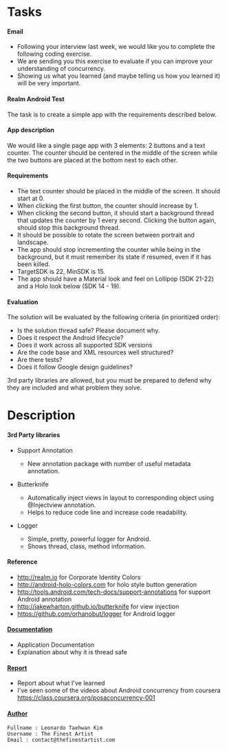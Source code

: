 # Tasks

#### Email

- Following your interview last week, we would like you to complete the following coding exercise.
- We are sending you this exercise to evaluate if you can improve your understanding of concurrency.
- Showing us what you learned (and maybe telling us how you learned it) will be very important.

#### Realm Android Test

The task is to create a simple app with the requirements described below.


#### App description

We would like a single page app with 3 elements: 2 buttons and a text counter. The counter should be centered in the middle of the screen while the two buttons are placed at the bottom next to each other.


#### Requirements

- The text counter should be placed in the middle of the screen. It should start at 0.
- When clicking the first button, the counter should increase by 1.
- When clicking the second button, it should start a background thread that updates the counter by 1 every second. Clicking the button again, should stop this background thread.
- It should be possible to rotate the screen between portrait and landscape.
- The app should stop incrementing the counter while being in the background, but it must remember its state if resumed, even if it has been killed.
- TargetSDK is 22, MinSDK is 15.
- The app should have a Material look and feel on Lollipop (SDK 21-22) and a Holo look below (SDK 14 - 19).


#### Evaluation

The solution will be evaluated by the following criteria (in prioritized order):

- Is the solution thread safe? Please document why.
- Does it respect the Android lifecycle?
- Does it work across all supported SDK versions
- Are the code base and XML resources well structured?
- Are there tests?
- Does it follow Google design guidelines?

3rd party libraries are allowed, but you must be prepared to defend why they are included and what problem they solve.


# Description

#### 3rd Party libraries
- Support Annotation
    - New annotation package with number of useful metadata annotation.

- Butterknife
    - Automatically inject views in layout to corresponding object using @Injectview annotation.
    - Helps to reduce code line and increase code readability.

- Logger
    - Simple, pretty, powerful logger for Android.
    - Shows thread, class, method information.


#### Reference
- http://realm.io for Corporate Identity Colors
- http://android-holo-colors.com for holo style button generation
- http://tools.android.com/tech-docs/support-annotations for support Android annotation
- http://jakewharton.github.io/butterknife for view injection
- https://github.com/orhanobut/logger for Android logger


#### [Documentation](https://github.com/TheFinestArtist/Realm-Android-Test/blob/master/Documentation.md)
- Application Documentation
- Explanation about why it is thread safe

#### [Report](https://github.com/TheFinestArtist/Realm-Android-Test/blob/master/Report.md)
- Report about what I've learned
- I've seen some of the videos about Android concurrency from coursera https://class.coursera.org/posaconcurrency-001


#### [Author](http://www.thefinestartist.com)
    Fullname : Leonardo Taehwan Kim
    Username : The Finest Artist
    Email : contact@thefinestartist.com